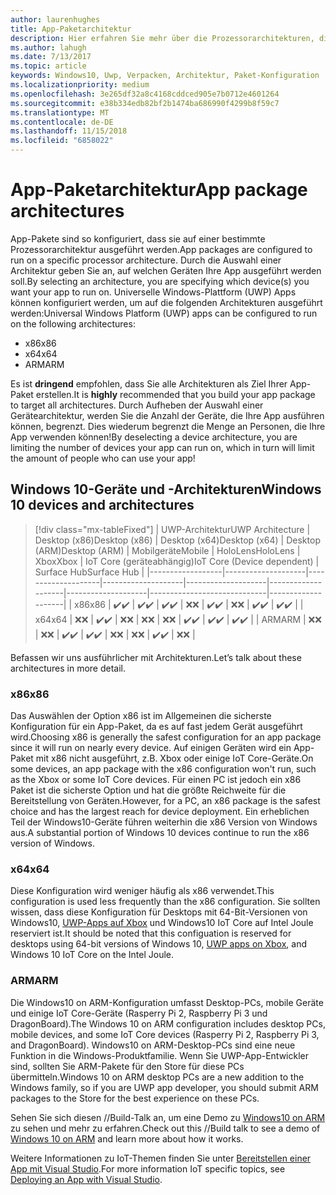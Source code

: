 ```yaml
---
author: laurenhughes
title: App-Paketarchitektur
description: Hier erfahren Sie mehr über die Prozessorarchitekturen, die beim Erstellen des UWP-App-Pakets verwendet werden sollten.
ms.author: lahugh
ms.date: 7/13/2017
ms.topic: article
keywords: Windows10, Uwp, Verpacken, Architektur, Paket-Konfiguration
ms.localizationpriority: medium
ms.openlocfilehash: 3e265df32a8c4168cddced905e7b0712e4601264
ms.sourcegitcommit: e38b334edb82bf2b1474ba686990f4299b8f59c7
ms.translationtype: MT
ms.contentlocale: de-DE
ms.lasthandoff: 11/15/2018
ms.locfileid: "6858022"
---
```

# <a name="app-package-architectures"></a><span data-ttu-id="2b632-104">App-Paketarchitektur</span><span class="sxs-lookup"><span data-stu-id="2b632-104">App package architectures</span></span>

<span data-ttu-id="2b632-105">App-Pakete sind so konfiguriert, dass sie auf einer bestimmte Prozessorarchitektur ausgeführt werden.</span><span class="sxs-lookup"><span data-stu-id="2b632-105">App packages are configured to run on a specific processor architecture.</span></span> <span data-ttu-id="2b632-106">Durch die Auswahl einer Architektur geben Sie an, auf welchen Geräten Ihre App ausgeführt werden soll.</span><span class="sxs-lookup"><span data-stu-id="2b632-106">By selecting an architecture, you are specifying which device(s) you want your app to run on.</span></span> <span data-ttu-id="2b632-107">Universelle Windows-Plattform (UWP) Apps können konfiguriert werden, um auf die folgenden Architekturen ausgeführt werden:</span><span class="sxs-lookup"><span data-stu-id="2b632-107">Universal Windows Platform (UWP) apps can be configured to run on the following architectures:</span></span>
- <span data-ttu-id="2b632-108">x86</span><span class="sxs-lookup"><span data-stu-id="2b632-108">x86</span></span>
- <span data-ttu-id="2b632-109">x64</span><span class="sxs-lookup"><span data-stu-id="2b632-109">x64</span></span>
- <span data-ttu-id="2b632-110">ARM</span><span class="sxs-lookup"><span data-stu-id="2b632-110">ARM</span></span>

<span data-ttu-id="2b632-111">Es ist **dringend** empfohlen, dass Sie alle Architekturen als Ziel Ihrer App-Paket erstellen.</span><span class="sxs-lookup"><span data-stu-id="2b632-111">It is **highly** recommended that you build your app package to target all architectures.</span></span> <span data-ttu-id="2b632-112">Durch Aufheben der Auswahl einer Gerätearchitektur, werden Sie die Anzahl der Geräte, die Ihre App ausführen können, begrenzt. Dies wiederum begrenzt die Menge an Personen, die Ihre App verwenden können!</span><span class="sxs-lookup"><span data-stu-id="2b632-112">By deselecting a device architecture, you are limiting the number of devices your app can run on, which in turn will limit the amount of people who can use your app!</span></span>

## <a name="windows-10-devices-and-architectures"></a><span data-ttu-id="2b632-113">Windows 10-Geräte und -Architekturen</span><span class="sxs-lookup"><span data-stu-id="2b632-113">Windows 10 devices and architectures</span></span>

> [!div class="mx-tableFixed"]
| <span data-ttu-id="2b632-114">UWP-Architektur</span><span class="sxs-lookup"><span data-stu-id="2b632-114">UWP Architecture</span></span> | <span data-ttu-id="2b632-115">Desktop (x86)</span><span class="sxs-lookup"><span data-stu-id="2b632-115">Desktop (x86)</span></span>      | <span data-ttu-id="2b632-116">Desktop (x64)</span><span class="sxs-lookup"><span data-stu-id="2b632-116">Desktop (x64)</span></span>      | <span data-ttu-id="2b632-117">Desktop (ARM)</span><span class="sxs-lookup"><span data-stu-id="2b632-117">Desktop (ARM)</span></span>      | <span data-ttu-id="2b632-118">Mobilgeräte</span><span class="sxs-lookup"><span data-stu-id="2b632-118">Mobile</span></span>             | <span data-ttu-id="2b632-119">HoloLens</span><span class="sxs-lookup"><span data-stu-id="2b632-119">HoloLens</span></span>           | <span data-ttu-id="2b632-120">Xbox</span><span class="sxs-lookup"><span data-stu-id="2b632-120">Xbox</span></span>               | <span data-ttu-id="2b632-121">IoT Core (geräteabhängig)</span><span class="sxs-lookup"><span data-stu-id="2b632-121">IoT Core (Device dependent)</span></span> | <span data-ttu-id="2b632-122">Surface Hub</span><span class="sxs-lookup"><span data-stu-id="2b632-122">Surface Hub</span></span>        |
|------------------|--------------------|--------------------|--------------------|--------------------|--------------------|--------------------|-----------------------------|--------------------|
| <span data-ttu-id="2b632-123">x86</span><span class="sxs-lookup"><span data-stu-id="2b632-123">x86</span></span>              | <span data-ttu-id="2b632-124">:heavy_check_mark:</span><span class="sxs-lookup"><span data-stu-id="2b632-124">:heavy_check_mark:</span></span> | <span data-ttu-id="2b632-125">:heavy_check_mark:</span><span class="sxs-lookup"><span data-stu-id="2b632-125">:heavy_check_mark:</span></span> | <span data-ttu-id="2b632-126">:heavy_check_mark:</span><span class="sxs-lookup"><span data-stu-id="2b632-126">:heavy_check_mark:</span></span> | <span data-ttu-id="2b632-127">:x:</span><span class="sxs-lookup"><span data-stu-id="2b632-127">:x:</span></span>                | <span data-ttu-id="2b632-128">:heavy_check_mark:</span><span class="sxs-lookup"><span data-stu-id="2b632-128">:heavy_check_mark:</span></span> | <span data-ttu-id="2b632-129">:x:</span><span class="sxs-lookup"><span data-stu-id="2b632-129">:x:</span></span>                | <span data-ttu-id="2b632-130">:heavy_check_mark:</span><span class="sxs-lookup"><span data-stu-id="2b632-130">:heavy_check_mark:</span></span>          | <span data-ttu-id="2b632-131">:heavy_check_mark:</span><span class="sxs-lookup"><span data-stu-id="2b632-131">:heavy_check_mark:</span></span> |
| <span data-ttu-id="2b632-132">x64</span><span class="sxs-lookup"><span data-stu-id="2b632-132">x64</span></span>              | <span data-ttu-id="2b632-133">:x:</span><span class="sxs-lookup"><span data-stu-id="2b632-133">:x:</span></span>                | <span data-ttu-id="2b632-134">:heavy_check_mark:</span><span class="sxs-lookup"><span data-stu-id="2b632-134">:heavy_check_mark:</span></span> | <span data-ttu-id="2b632-135">:x:</span><span class="sxs-lookup"><span data-stu-id="2b632-135">:x:</span></span>                | <span data-ttu-id="2b632-136">:x:</span><span class="sxs-lookup"><span data-stu-id="2b632-136">:x:</span></span>                | <span data-ttu-id="2b632-137">:x:</span><span class="sxs-lookup"><span data-stu-id="2b632-137">:x:</span></span>                | <span data-ttu-id="2b632-138">:heavy_check_mark:</span><span class="sxs-lookup"><span data-stu-id="2b632-138">:heavy_check_mark:</span></span> | <span data-ttu-id="2b632-139">:heavy_check_mark:</span><span class="sxs-lookup"><span data-stu-id="2b632-139">:heavy_check_mark:</span></span>          | <span data-ttu-id="2b632-140">:heavy_check_mark:</span><span class="sxs-lookup"><span data-stu-id="2b632-140">:heavy_check_mark:</span></span> |
| <span data-ttu-id="2b632-141">ARM</span><span class="sxs-lookup"><span data-stu-id="2b632-141">ARM</span></span>              | <span data-ttu-id="2b632-142">:x:</span><span class="sxs-lookup"><span data-stu-id="2b632-142">:x:</span></span>                | <span data-ttu-id="2b632-143">:x:</span><span class="sxs-lookup"><span data-stu-id="2b632-143">:x:</span></span>                | <span data-ttu-id="2b632-144">:heavy_check_mark:</span><span class="sxs-lookup"><span data-stu-id="2b632-144">:heavy_check_mark:</span></span> | <span data-ttu-id="2b632-145">:heavy_check_mark:</span><span class="sxs-lookup"><span data-stu-id="2b632-145">:heavy_check_mark:</span></span> | <span data-ttu-id="2b632-146">:x:</span><span class="sxs-lookup"><span data-stu-id="2b632-146">:x:</span></span>                | <span data-ttu-id="2b632-147">:x:</span><span class="sxs-lookup"><span data-stu-id="2b632-147">:x:</span></span>                | <span data-ttu-id="2b632-148">:heavy_check_mark:</span><span class="sxs-lookup"><span data-stu-id="2b632-148">:heavy_check_mark:</span></span>          | <span data-ttu-id="2b632-149">:x:</span><span class="sxs-lookup"><span data-stu-id="2b632-149">:x:</span></span>                |
 

<span data-ttu-id="2b632-150">Befassen wir uns ausführlicher mit Architekturen.</span><span class="sxs-lookup"><span data-stu-id="2b632-150">Let’s talk about these architectures in more detail.</span></span> 

### <a name="x86"></a><span data-ttu-id="2b632-151">x86</span><span class="sxs-lookup"><span data-stu-id="2b632-151">x86</span></span>
<span data-ttu-id="2b632-152">Das Auswählen der Option x86 ist im Allgemeinen die sicherste Konfiguration für ein App-Paket, da es auf fast jedem Gerät ausgeführt wird.</span><span class="sxs-lookup"><span data-stu-id="2b632-152">Choosing x86 is generally the safest configuration for an app package since it will run on nearly every device.</span></span> <span data-ttu-id="2b632-153">Auf einigen Geräten wird ein App-Paket mit x86 nicht ausgeführt, z.B. Xbox oder einige IoT Core-Geräte.</span><span class="sxs-lookup"><span data-stu-id="2b632-153">On some devices, an app package with the x86 configuration won't run, such as the Xbox or some IoT Core devices.</span></span> <span data-ttu-id="2b632-154">Für einen PC ist jedoch ein x86 Paket ist die sicherste Option und hat die größte Reichweite für die Bereitstellung von Geräten.</span><span class="sxs-lookup"><span data-stu-id="2b632-154">However, for a PC, an x86 package is the safest choice and has the largest reach for device deployment.</span></span> <span data-ttu-id="2b632-155">Ein erheblichen Teil der Windows10-Geräte führen weiterhin die x86 Version von Windows aus.</span><span class="sxs-lookup"><span data-stu-id="2b632-155">A substantial portion of Windows 10 devices continue to run the x86 version of Windows.</span></span> 

### <a name="x64"></a><span data-ttu-id="2b632-156">x64</span><span class="sxs-lookup"><span data-stu-id="2b632-156">x64</span></span>
<span data-ttu-id="2b632-157">Diese Konfiguration wird weniger häufig als x86 verwendet.</span><span class="sxs-lookup"><span data-stu-id="2b632-157">This configuration is used less frequently than the x86 configuration.</span></span> <span data-ttu-id="2b632-158">Sie sollten wissen, dass diese Konfiguration für Desktops mit 64-Bit-Versionen von Windows10, [UWP-Apps auf Xbox](https://docs.microsoft.com/windows/uwp/xbox-apps/system-resource-allocation) und Windows10 IoT Core auf Intel Joule reserviert ist.</span><span class="sxs-lookup"><span data-stu-id="2b632-158">It should be noted that this configuation is reserved for desktops using 64-bit versions of Windows 10, [UWP apps on Xbox](https://docs.microsoft.com/windows/uwp/xbox-apps/system-resource-allocation), and Windows 10 IoT Core on the Intel Joule.</span></span>

### <a name="arm"></a><span data-ttu-id="2b632-159">ARM</span><span class="sxs-lookup"><span data-stu-id="2b632-159">ARM</span></span>
<span data-ttu-id="2b632-160">Die Windows10 on ARM-Konfiguration umfasst Desktop-PCs, mobile Geräte und einige IoT Core-Geräte (Rasperry Pi 2, Raspberry Pi 3 und DragonBoard).</span><span class="sxs-lookup"><span data-stu-id="2b632-160">The Windows 10 on ARM configuration includes desktop PCs, mobile devices, and some IoT Core devices (Rasperry Pi 2, Raspberry Pi 3, and DragonBoard).</span></span> <span data-ttu-id="2b632-161">Windows10 on ARM-Desktop-PCs sind eine neue Funktion in die Windows-Produktfamilie. Wenn Sie UWP-App-Entwickler sind, sollten Sie ARM-Pakete für den Store für diese PCs übermitteln.</span><span class="sxs-lookup"><span data-stu-id="2b632-161">Windows 10 on ARM desktop PCs are a new addition to the Windows family, so if you are UWP app developer, you should submit ARM packages to the Store for the best experience on these PCs.</span></span> 

<span data-ttu-id="2b632-162">Sehen Sie sich diesen //Build-Talk an, um eine Demo zu [Windows10 on ARM](https://channel9.msdn.com/Events/Build/2017/P4171) zu sehen und mehr zu erfahren.</span><span class="sxs-lookup"><span data-stu-id="2b632-162">Check out this //Build talk to see a demo of [Windows 10 on ARM](https://channel9.msdn.com/Events/Build/2017/P4171) and learn more about how it works.</span></span> 

<span data-ttu-id="2b632-163">Weitere Informationen zu IoT-Themen finden Sie unter [Bereitstellen einer App mit Visual Studio](https://developer.microsoft.com/windows/iot/Docs/AppDeployment).</span><span class="sxs-lookup"><span data-stu-id="2b632-163">For more information IoT specific topics, see [Deploying an App with Visual Studio](https://developer.microsoft.com/windows/iot/Docs/AppDeployment).</span></span>
